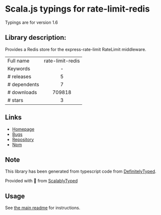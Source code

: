 
# Scala.js typings for rate-limit-redis

Typings are for version 1.6

## Library description:
Provides a Redis store for the express-rate-limit RateLimit middleware.

|                    |                 |
| ------------------ | :-------------: |
| Full name          | rate-limit-redis |
| Keywords           | - |
| # releases         | 5 |
| # dependents       | 7 |
| # downloads        | 709818 |
| # stars            | 3 |

## Links
- [Homepage](https://github.com/wyattjoh/rate-limit-redis#readme)
- [Bugs](https://github.com/wyattjoh/rate-limit-redis/issues)
- [Repository](https://github.com/wyattjoh/rate-limit-redis)
- [Npm](https://www.npmjs.com/package/rate-limit-redis)
    


## Note
This library has been generated from typescript code from [DefinitelyTyped](https://definitelytyped.org).

Provided with :purple_heart: from [ScalablyTyped](https://github.com/oyvindberg/ScalablyTyped)

## Usage
See [the main readme](../../readme.md) for instructions.



